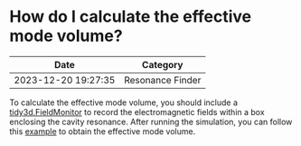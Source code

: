 # How do I calculate the effective mode volume?

| Date       | Category    |
|------------|-------------|
| 2023-12-20 19:27:35 | Resonance Finder |


To calculate the effective mode volume, you should include a [tidy3d.FieldMonitor](https://docs.flexcompute.com/projects/tidy3d/en/latest/api/_autosummary/tidy3d.FieldMonitor.html) to record the electromagnetic fields within a box enclosing the cavity resonance. After running the simulation, you can follow this [example](https://www.flexcompute.com/tidy3d/examples/notebooks/CavityFOM/) to obtain the effective mode volume.